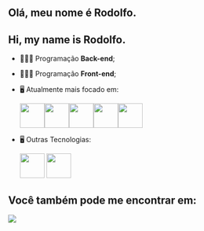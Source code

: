 ## Olá, meu nome é Rodolfo.
## Hi, my name is Rodolfo.

- 👨🏻‍💻 Programação **Back-end**;
- 👨🏻‍💻 Programação **Front-end**;
- 🖥️ Atualmente mais focado em:
  
  <div style='display: flex;'>
  <img width='50' height='50' src="https://cdn.jsdelivr.net/gh/devicons/devicon/icons/python/python-original.svg" />

  <img  width='50' height='50' src="https://cdn.jsdelivr.net/gh/devicons/devicon/icons/django/django-plain.svg" />
  
  <img width='50' height='50' src="https://cdn.jsdelivr.net/gh/devicons/devicon/icons/html5/html5-original.svg" />

  <img width='50' height='50' src="https://cdn.jsdelivr.net/gh/devicons/devicon/icons/css3/css3-original.svg" />

  <img width='50' height='50' src="https://cdn.jsdelivr.net/gh/devicons/devicon/icons/javascript/javascript-original.svg" />
  </div>
  

- 🖥️ Outras Tecnologias:

  <img  width='50' height='50' src="https://cdn.jsdelivr.net/gh/devicons/devicon/icons/sqlite/sqlite-original.svg" />
  
  <img width='50' height='50' src="https://cdn.jsdelivr.net/gh/devicons/devicon/icons/github/github-original.svg" />

## Você também pode me encontrar em:
  <a href="https://www.linkedin.com/in/rodolfo-bezerra-ab071a277/">
  <img src="https://img.shields.io/badge/LinkedIn-0077B5?style=for-the-badge&logo=linkedin&logoColor=white" />
  </a>

  
